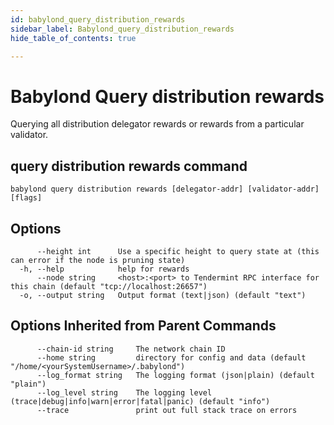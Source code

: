 ```yaml
---
id: babylond_query_distribution_rewards
sidebar_label: Babylond_query_distribution_rewards
hide_table_of_contents: true

---
```


# Babylond Query distribution rewards
Querying all distribution delegator rewards or rewards from a particular validator.
## query distribution rewards command
```
babylond query distribution rewards [delegator-addr] [validator-addr] [flags]
```
## Options
```
      --height int      Use a specific height to query state at (this can error if the node is pruning state)
  -h, --help            help for rewards
      --node string     <host>:<port> to Tendermint RPC interface for this chain (default "tcp://localhost:26657")
  -o, --output string   Output format (text|json) (default "text")
```
## Options Inherited from Parent Commands
```
      --chain-id string     The network chain ID
      --home string         directory for config and data (default "/home/<yourSystemUsername>/.babylond")
      --log_format string   The logging format (json|plain) (default "plain")
      --log_level string    The logging level (trace|debug|info|warn|error|fatal|panic) (default "info")
      --trace               print out full stack trace on errors
```